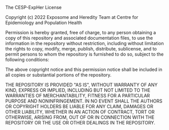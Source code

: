The CESP-ExpHer License

Copyright (c) 2022 Exposome and Heredity Team at Centre for Epidemiology and Population Health

Permission is hereby granted, free of charge, to any person obtaining a copy
of this repository and associated documentation files, to use the information
in the repository without restriction, including without limitation the rights
to copy, modify, merge, publish, distribute, sublicense, and to permit persons to whom the repository is
furnished to do so, subject to the following conditions:

The above copyright notice and this permission notice shall be included in all
copies or substantial portions of the repository.

THE REPOSITORY IS PROVIDED "AS IS", WITHOUT WARRANTY OF ANY KIND, EXPRESS OR
IMPLIED, INCLUDING BUT NOT LIMITED TO THE WARRANTIES OF MERCHANTABILITY,
FITNESS FOR A PARTICULAR PURPOSE AND NONINFRINGEMENT. IN NO EVENT SHALL THE
AUTHORS OR COPYRIGHT HOLDERS BE LIABLE FOR ANY CLAIM, DAMAGES OR OTHER
LIABILITY, WHETHER IN AN ACTION OF CONTRACT, TORT OR OTHERWISE, ARISING FROM,
OUT OF OR IN CONNECTION WITH THE REPOSITORY OR THE USE OR OTHER DEALINGS IN THE
REPOSITORY.
